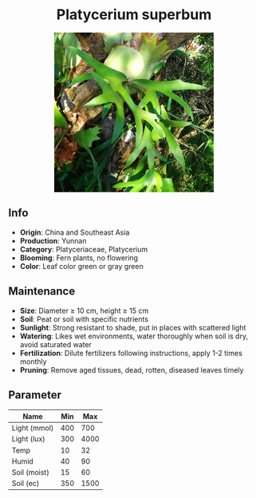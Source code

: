 <h1 align='center'>Platycerium superbum</h1>
<p align="center">
    <img 
        align='center'
        width='320'
        src="../images/platycerium superbum.png" 
        alt='Platycerium superbum' />
</p>

## Info

 - **Origin**: China and Southeast Asia
 - **Production**: Yunnan
 - **Category**: Platyceriaceae, Platycerium
 - **Blooming**: Fern plants, no flowering
 - **Color**: Leaf color green or gray green

## Maintenance

 - **Size**: Diameter ≥ 10 cm, height ≥ 15 cm
 - **Soil**: Peat or soil with specific nutrients
 - **Sunlight**: Strong resistant to shade, put in places with scattered light
 - **Watering**: Likes wet environments, water thoroughly when soil is dry, avoid saturated water
 - **Fertilization**: Dilute fertilizers following instructions, apply 1-2 times monthly
 - **Pruning**: Remove aged tissues, dead, rotten, diseased leaves timely

## Parameter

| Name         | Min  | Max   |
|--------------|------|-------|
| Light (mmol) | 400 | 700  |
| Light (lux)  | 300 | 4000 |
| Temp         | 10    | 32    |
| Humid        | 40   | 90    |
| Soil (moist) | 15   | 60    |
| Soil (ec)    | 350  | 1500  |